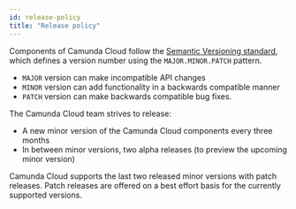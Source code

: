 ```yaml
---
id: release-policy
title: "Release policy"
---
```


Components of Camunda Cloud follow the [Semantic Versioning standard](https://semver.org/),
which defines a version number using the `MAJOR.MINOR.PATCH` pattern.

- `MAJOR` version can make incompatible API changes
- `MINOR` version can add functionality in a backwards compatible manner
- `PATCH` version can make backwards compatible bug fixes.

The Camunda Cloud team strives to release:
- A new minor version of the Camunda Cloud components every three months
- In between minor versions, two alpha releases (to preview the upcoming minor version)

Camunda Cloud supports the last two released minor versions with
patch releases. Patch releases are offered on a best effort basis for the
currently supported versions.
